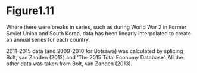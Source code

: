 # Figure1.11

Where there were breaks in series, such as during World War 2 in Former Soviet Union and South Korea, data has been linearly interpolated to create an annual series for each country.

2011-2015 data (and 2009-2010 for Botsawa) was calculated by splicing Bolt, van Zanden (2013) and 'The 2015 Total Economy Database'. All the other data was taken from Bolt, van Zanden (2013).